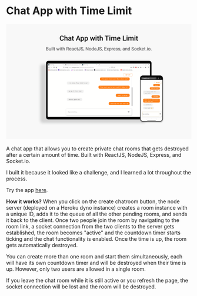# Chat App with Time Limit
![Chat App with Time Limit](chat-app.png)

A chat app that allows you to create private chat rooms that gets destroyed after a certain amount of time.
Built with ReactJS, NodeJS, Express, and Socket.io.

I built it because it looked like a challenge, and I learned a lot throughout the process.

Try the app [here](https://alaajerbi.com/chatrooms).

**How it works?**
When you click on the create chatroom button, the node server (deployed on a Heroku dyno instance) creates a room instance with a unique ID, adds it to the queue of all the other pending rooms, and sends it back to the client. Once two people join the room by navigating to the room link, a socket connection from the two clients to the server gets established, the room becomes "active" and the countdown timer starts ticking and the chat functionality is enabled. Once the time is up, the room gets automatically destroyed.

You can create more than one room and start them simultaneously, each will have its own countdown timer and will be destroyed when their time is up. However, only two users are allowed in a single room.

If you leave the chat room while it is still active or you refresh the page, the socket connection will be lost and the room will be destroyed. 



